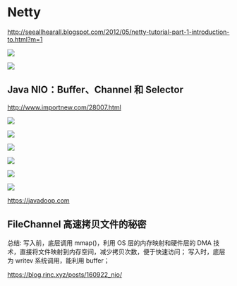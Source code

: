 
# Netty

http://seeallhearall.blogspot.com/2012/05/netty-tutorial-part-1-introduction-to.html?m=1



![](http://1.bp.blogspot.com/-5FuFYkbda_4/T7WMNYLZZ6I/AAAAAAAAB7E/KFPYzusYwgw/s1600/SendingDate.png)


![](https://itimetraveler.github.io/gallery/java-common/nio-selector-model.png)

## Java NIO：Buffer、Channel 和 Selector

http://www.importnew.com/28007.html

![](https://javadoop.com/blogimages/nio/6.png)

![](https://javadoop.com/blogimages/nio/5.png)

![](https://javadoop.com/blogimages/nio/4.png)

![](https://javadoop.com/blogimages/nio/3.png)

![](https://javadoop.com/blogimages/nio/2.png)

![](https://javadoop.com/blogimages/nio/1.png)


https://javadoop.com


## FileChannel 高速拷贝文件的秘密

总结:
写入前，底层调用 mmap()，利用 OS 层的内存映射和硬件层的 DMA 技术，直接将文件映射到内存空间，减少拷贝次数，便于快速访问；
写入时，底层为 writev 系统调用，能利用 buffer；

https://blog.rinc.xyz/posts/160922_nio/


